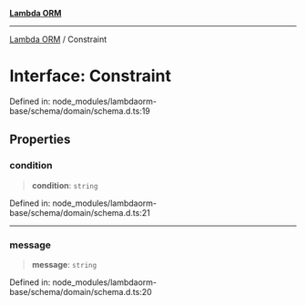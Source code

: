 [**Lambda ORM**](../README.md)

***

[Lambda ORM](../README.md) / Constraint

# Interface: Constraint

Defined in: node\_modules/lambdaorm-base/schema/domain/schema.d.ts:19

## Properties

### condition

> **condition**: `string`

Defined in: node\_modules/lambdaorm-base/schema/domain/schema.d.ts:21

***

### message

> **message**: `string`

Defined in: node\_modules/lambdaorm-base/schema/domain/schema.d.ts:20
